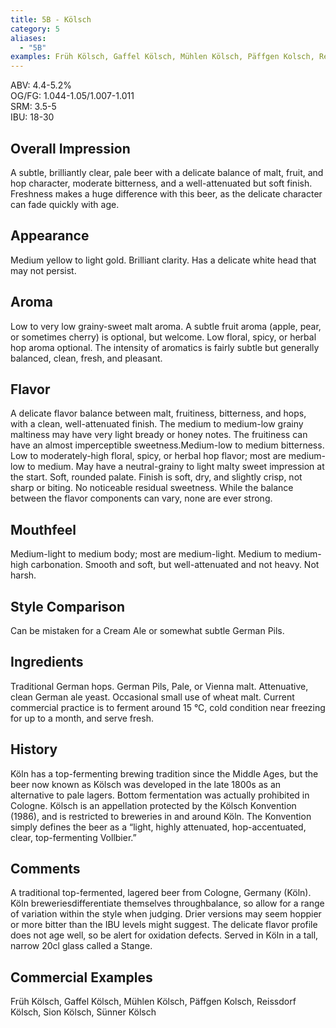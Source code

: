 ```yaml
---
title: 5B - Kölsch
category: 5
aliases: 
  - "5B"
examples: Früh Kölsch, Gaffel Kölsch, Mühlen Kölsch, Päffgen Kolsch, Reissdorf Kölsch, Sion Kölsch, Sünner Kölsch
---
```


ABV: 4.4-5.2%  
OG/FG: 1.044-1.05/1.007-1.011  
SRM: 3.5-5  
IBU: 18-30

## Overall Impression
A subtle, brilliantly clear, pale beer with a delicate balance of malt, fruit, and hop character, moderate bitterness, and a well-attenuated but soft finish. Freshness makes a huge difference with this beer, as the delicate character can fade quickly with age.

## Appearance
Medium yellow to light gold. Brilliant clarity. Has a delicate white head that may not persist.

## Aroma
Low to very low grainy-sweet malt aroma. A subtle fruit aroma (apple, pear, or sometimes cherry) is optional, but welcome. Low floral, spicy, or herbal hop aroma optional. The intensity of aromatics is fairly subtle but generally balanced, clean, fresh, and pleasant.

## Flavor
A delicate flavor balance between malt, fruitiness, bitterness, and hops, with a clean, well-attenuated finish. The medium to medium-low grainy maltiness may have very light bready or honey notes. The fruitiness can have an almost imperceptible sweetness.Medium-low to medium bitterness. Low to moderately-high floral, spicy, or herbal hop flavor; most are medium-low to medium. May have a neutral-grainy to light malty sweet impression at the start. Soft, rounded palate. Finish is soft, dry, and slightly crisp, not sharp or biting. No noticeable residual sweetness. While the balance between the flavor components can vary, none are ever strong.

## Mouthfeel
Medium-light to medium body; most are medium-light. Medium to medium-high carbonation. Smooth and soft, but well-attenuated and not heavy. Not harsh.

## Style Comparison
Can be mistaken for a Cream Ale or somewhat subtle German Pils.

## Ingredients
Traditional German hops. German Pils, Pale, or Vienna malt. Attenuative, clean German ale yeast. Occasional small use of wheat malt. Current commercial practice is to ferment around 15 °C, cold condition near freezing for up to a month, and serve fresh.

## History
Köln has a top-fermenting brewing tradition since the Middle Ages, but the beer now known as Kölsch was developed in the late 1800s as an alternative to pale lagers. Bottom fermentation was actually prohibited in Cologne. Kölsch is an appellation protected by the Kölsch Konvention (1986), and is restricted to breweries in and around Köln. The Konvention simply defines the beer as a “light, highly attenuated, hop-accentuated, clear, top-fermenting Vollbier.”

## Comments
A traditional top-fermented, lagered beer from Cologne, Germany (Köln). Köln breweriesdifferentiate themselves throughbalance, so allow for a range of variation within the style when judging. Drier versions may seem hoppier or more bitter than the IBU levels might suggest. The delicate flavor profile does not age well, so be alert for oxidation defects. Served in Köln in a tall, narrow 20cl glass called a Stange.

## Commercial Examples
Früh Kölsch, Gaffel Kölsch, Mühlen Kölsch, Päffgen Kolsch, Reissdorf Kölsch, Sion Kölsch, Sünner Kölsch





